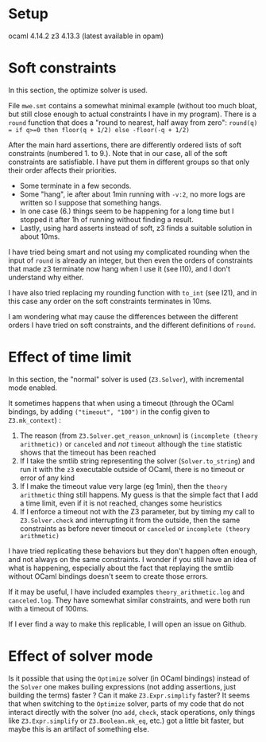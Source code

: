 # Setup
ocaml 4.14.2
z3 4.13.3 (latest available in opam)

# Soft constraints

In this section, the optimize solver is used.

File `mwe.smt` contains a somewhat minimal example (without too much bloat, but
still close enough to actual constraints I have in my program).
There is a `round` function that does a "round to nearest, half away from zero":
`round(q) = if q>=0 then floor(q + 1/2) else -floor(-q + 1/2)`

After the main hard assertions, there are differently ordered lists of soft
constraints (numbered 1. to 9.). Note that in our case, all of the soft
constraints are satisfiable. I have put them in different groups so that only
their order affects their priorities.

- Some terminate in a few seconds.
- Some "hang", ie after about 1min running with `-v:2`, no more logs are
  written so I suppose that something hangs.
- In one case (6.) things seem to be happening for a long time but I stopped it
  after 1h of running without finding a result.
- Lastly, using hard asserts instead of soft, z3 finds a suitable solution in
  about 10ms.

I have tried being smart and not using my complicated rounding when the
input of `round` is already an integer, but then even the orders of constraints
that made z3 terminate now hang when I use it (see l10), and I don't understand
why either.

I have also tried replacing my rounding function with `to_int` (see l21), and
in this case any order on the soft constraints terminates in 10ms.

I am wondering what may cause the differences between the different orders I
have tried on soft constraints, and the different definitions of `round`.

# Effect of time limit

In this section, the "normal" solver is used (`Z3.Solver`), with incremental
mode enabled.

It sometimes happens that when using a timeout (through the OCaml bindings, by
adding `("timeout", "100")` in the config given to `Z3.mk_context`) :
1. The reason (from `Z3.Solver.get_reason_unknown`) is `(incomplete (theory
   arithmetic))` or `canceled` and *not* `timeout` although the `time`
   statistic shows that the timeout has been reached
2. If I take the smtlib string representing the solver (`Solver.to_string`) and
   run it with the `z3` executable outside of OCaml, there is no timeout or
   error of any kind
3. If I make the timeout value very large (eg 1min), then the `theory
   arithmetic` thing still happens. My guess is that the simple fact that I add
   a time limit, even if it is not reached, changes some heuristics
4. If I enforce a timeout not with the Z3 parameter, but by timing my call to
   `Z3.Solver.check` and interrupting it from the outside, then the same
   constraints as before never timeout or `canceled` or `incomplete (theory
   arithmetic)`

I have tried replicating these behaviors but they don't happen often enough,
and not always on the same constraints. I wonder if you still have an idea of
what is happening, especially about the fact that replaying the smtlib without
OCaml bindings doesn't seem to create those errors.

If it may be useful, I have included examples `theory_arithmetic.log` and
`canceled.log`. They have somewhat similar constraints, and were both run with
a timeout of 100ms.

If I ever find a way to make this replicable, I will open an issue on Github.

# Effect of solver mode

Is it possible that using the `Optimize` solver (in OCaml bindings) instead of
the `Solver` one makes builing expressions (not adding assertions, just
building the terms) faster ? Can it make `Z3.Expr.simplify` faster?
It seems that when switching to the `Optimize` solver, parts of my code that do
not interact directly with the solver (no `add`, `check`, stack operations,
only things like `Z3.Expr.simplify` or `Z3.Boolean.mk_eq`, etc.) got a little
bit faster, but maybe this is an artifact of something else.

